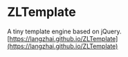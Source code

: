 # ZLTemplate
A tiny template engine based on jQuery.  
[https://langzhai.github.io/ZLTemplate](https://langzhai.github.io/ZLTemplate)